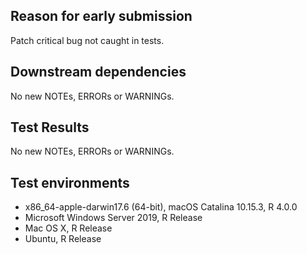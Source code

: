 ## Reason for early submission

Patch critical bug not caught in tests.

## Downstream dependencies

No new NOTEs, ERRORs or WARNINGs.

## Test Results

No new NOTEs, ERRORs or WARNINGs.

## Test environments

* x86_64-apple-darwin17.6 (64-bit), macOS Catalina 10.15.3, R 4.0.0
* Microsoft Windows Server 2019, R Release
* Mac OS X, R Release
* Ubuntu, R Release

